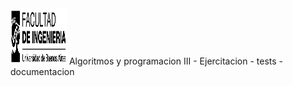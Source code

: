 <img  height="90" width="90" src="https://raw.githubusercontent.com/alejovillores/Pharo-imgs/master/logofiuba.jpg">
Algoritmos y programacion III
- Ejercitacion
- tests
- documentacion

